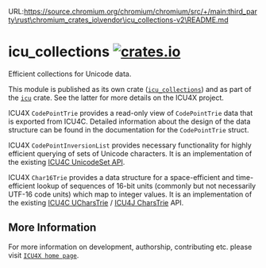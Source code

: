URL:https://source.chromium.org/chromium/chromium/src/+/main:third_party\rust\chromium_crates_io\vendor\icu_collections-v2\README.md
# icu_collections [![crates.io](https://img.shields.io/crates/v/icu_collections)](https://crates.io/crates/icu_collections)

<!-- cargo-rdme start -->

Efficient collections for Unicode data.

This module is published as its own crate ([`icu_collections`](https://docs.rs/icu_collections/latest/icu_collections/))
and as part of the [`icu`](https://docs.rs/icu/latest/icu/) crate. See the latter for more details on the ICU4X project.

ICU4X `CodePointTrie` provides a read-only view of `CodePointTrie` data that is exported
from ICU4C. Detailed information about the design of the data structure can be found in the documentation
for the `CodePointTrie` struct.

ICU4X `CodePointInversionList` provides necessary functionality for highly efficient querying of sets of Unicode characters.
It is an implementation of the existing [ICU4C UnicodeSet API](https://unicode-org.github.io/icu-docs/apidoc/released/icu4c/classicu_1_1UnicodeSet.html).

ICU4X `Char16Trie` provides a data structure for a space-efficient and time-efficient lookup of
sequences of 16-bit units (commonly but not necessarily UTF-16 code units)
which map to integer values.
It is an implementation of the existing [ICU4C UCharsTrie](https://unicode-org.github.io/icu-docs/apidoc/released/icu4c/classicu_1_1UCharsTrie.html)
/ [ICU4J CharsTrie](https://unicode-org.github.io/icu-docs/apidoc/released/icu4j/com/ibm/icu/util/CharsTrie.html) API.

<!-- cargo-rdme end -->

## More Information

For more information on development, authorship, contributing etc. please visit [`ICU4X home page`](https://github.com/unicode-org/icu4x).
